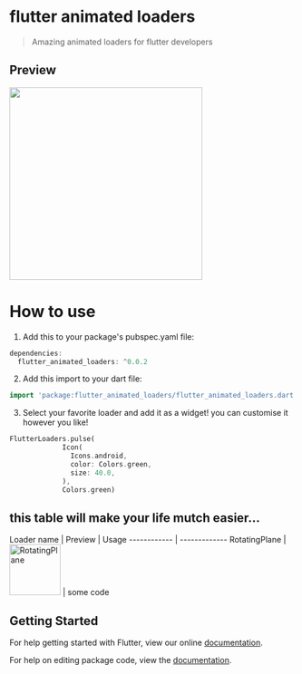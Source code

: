 # flutter animated loaders

>Amazing animated loaders for flutter developers


## Preview

<img src="https://github.com/studioidan/FlutterAnimatedLoaders/blob/master/art/screen.gif" width="340px" />

# How to use
 1. Add this to your package's pubspec.yaml file:

````dart
dependencies:
  flutter_animated_loaders: ^0.0.2
  ````
  
 2. Add this import to your dart file:

````dart
import 'package:flutter_animated_loaders/flutter_animated_loaders.dart';
  ````

 3. Select your favorite loader and add it as a widget!
 you can customise it however you like!
 
 ````dart
 FlutterLoaders.pulse(
              Icon(
                Icons.android,
                color: Colors.green,
                size: 40.0,
              ),
              Colors.green)
  ````
 
 ## this table will make your life mutch easier...


Loader name | Preview | Usage
------------     |   -------------
RotatingPlane    | <img src='https://raw.githubusercontent.com/ybq/AndroidSpinKit/master/art/RotatingPlane.gif' alt='RotatingPlane' width="90px" height="90px"/> | some code


## Getting Started

For help getting started with Flutter, view our online [documentation](https://flutter.io/).

For help on editing package code, view the [documentation](https://flutter.io/developing-packages/).
